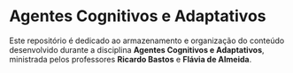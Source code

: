 # Agentes Cognitivos e Adaptativos

Este repositório é dedicado ao armazenamento e organização do conteúdo desenvolvido durante a disciplina **Agentes Cognitivos e Adaptativos**, ministrada pelos professores **Ricardo Bastos** e **Flávia de Almeida**.
